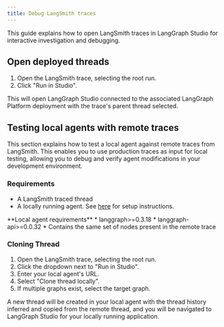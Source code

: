 ```yaml
---
title: Debug LangSmith traces
---
```

This guide explains how to open LangSmith traces in LangGraph Studio for interactive investigation and debugging.

## Open deployed threads

1. Open the LangSmith trace, selecting the root run.
2. Click "Run in Studio".

This will open LangGraph Studio connected to the associated LangGraph Platform deployment with the trace's parent thread selected.

## Testing local agents with remote traces

This section explains how to test a local agent against remote traces from LangSmith. This enables you to use production traces as input for local testing, allowing you to debug and verify agent modifications in your development environment.

### Requirements

* A LangSmith traced thread
* A locally running agent. See [here](../how-tos/studio/quick_start#local-development-server) for setup
  instructions.

<Info>
  **Local agent requirements**
  * langgraph>=0.3.18
  * langgraph-api>=0.0.32
  * Contains the same set of nodes present in the remote trace
</Info>

### Cloning Thread

1. Open the LangSmith trace, selecting the root run.
2. Click the dropdown next to "Run in Studio".
3. Enter your local agent's URL.
4. Select "Clone thread locally".
5. If multiple graphs exist, select the target graph.

A new thread will be created in your local agent with the thread history inferred and copied from the remote thread, and you will be navigated to LangGraph Studio for your locally running application.
